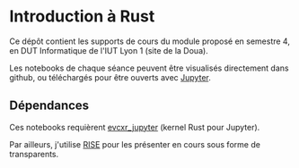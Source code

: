 # Introduction à Rust

Ce dépôt contient les supports de cours du module proposé en semestre 4,
en DUT Informatique de l'IUT Lyon 1 (site de la Doua).

Les notebooks de chaque séance peuvent être visualisés directement dans github,
ou téléchargés pour être ouverts avec [Jupyter](https://jupyter.org/).
## Dépendances


Ces notebooks requièrent [evcxr_jupyter](https://github.com/google/evcxr/blob/master/evcxr_jupyter/README.md)
(kernel Rust pour Jupyter).

Par ailleurs, j'utilise [RISE](https://github.com/damianavila/RISE) pour les présenter en cours sous forme de transparents.